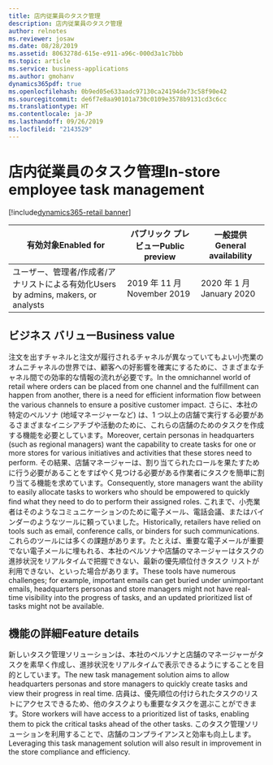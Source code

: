 ```yaml
---
title: 店内従業員のタスク管理
description: 店内従業員のタスク管理
author: relnotes
ms.reviewer: josaw
ms.date: 08/28/2019
ms.assetid: 8063278d-615e-e911-a96c-000d3a1c7bbb
ms.topic: article
ms.service: business-applications
ms.author: gmohanv
dynamics365pdf: true
ms.openlocfilehash: 0b9ed05e633aadc97130ca24194de73c58f90e42
ms.sourcegitcommit: de6f7e8aa90101a730c0109e3578b9131cd3c6cc
ms.translationtype: HT
ms.contentlocale: ja-JP
ms.lasthandoff: 09/26/2019
ms.locfileid: "2143529"
---
```

# <a name="in-store-employee-task-management"></a><span data-ttu-id="35693-103">店内従業員のタスク管理</span><span class="sxs-lookup"><span data-stu-id="35693-103">In-store employee task management</span></span>
[!include[dynamics365-retail banner](../includes/dynamics365-retail.md)]

| <span data-ttu-id="35693-104">有効対象</span><span class="sxs-lookup"><span data-stu-id="35693-104">Enabled for</span></span>    |  <span data-ttu-id="35693-105">パブリック プレビュー</span><span class="sxs-lookup"><span data-stu-id="35693-105">Public preview</span></span> | <span data-ttu-id="35693-106">一般提供</span><span class="sxs-lookup"><span data-stu-id="35693-106">General availability</span></span> | 
| ---------- | ---------- |---------- |
|<span data-ttu-id="35693-107">ユーザー、管理者/作成者/アナリストによる有効化</span><span class="sxs-lookup"><span data-stu-id="35693-107">Users by admins, makers, or analysts</span></span>|<span data-ttu-id="35693-108">2019 年 11 月</span><span class="sxs-lookup"><span data-stu-id="35693-108">November 2019</span></span>| <span data-ttu-id="35693-109">2020 年 1 月</span><span class="sxs-lookup"><span data-stu-id="35693-109">January 2020</span></span>|


## <a name="business-value"></a><span data-ttu-id="35693-110">ビジネス バリュー</span><span class="sxs-lookup"><span data-stu-id="35693-110">Business value</span></span>
<!-- bv start -->
<span data-ttu-id="35693-111">注文を出すチャネルと注文が履行されるチャネルが異なっていてもよい小売業のオムニチャネルの世界では、顧客への好影響を確実にするために、さまざまなチャネル間での効率的な情報の流れが必要です。</span><span class="sxs-lookup"><span data-stu-id="35693-111">In the omnichannel world of retail where orders can be placed from one channel and the fulfillment can happen from another, there is a need for efficient information flow between the various channels to ensure a positive customer impact.</span></span> <span data-ttu-id="35693-112">さらに、本社の特定のペルソナ (地域マネージャーなど) は、1 つ以上の店舗で実行する必要があるさまざまなイニシアチブや活動のために、これらの店舗のためのタスクを作成する機能を必要としています。</span><span class="sxs-lookup"><span data-stu-id="35693-112">Moreover, certain personas in headquarters (such as regional managers) want the capability to create tasks for one or more stores for various initiatives and activities that these stores need to perform.</span></span> <span data-ttu-id="35693-113">その結果、店舗マネージャーは、割り当てられたロールを果たすために行う必要があることをすばやく見つける必要がある作業者にタスクを簡単に割り当てる機能を求めています。</span><span class="sxs-lookup"><span data-stu-id="35693-113">Consequently, store managers want the ability to easily allocate tasks to workers who should be empowered to quickly find what they need to do to perform their assigned roles.</span></span> <span data-ttu-id="35693-114">これまで、小売業者はそのようなコミュニケーションのために電子メール、電話会議、またはバインダーのようなツールに頼っていました。</span><span class="sxs-lookup"><span data-stu-id="35693-114">Historically, retailers have relied on tools such as email, conference calls, or binders for such communications.</span></span> <span data-ttu-id="35693-115">これらのツールには多くの課題があります。たとえば、重要な電子メールが重要でない電子メールに埋もれる、本社のペルソナや店舗のマネージャーはタスクの進捗状況をリアルタイムで把握できない、最新の優先順位付きタスク リストが利用できない、といった場合があります。</span><span class="sxs-lookup"><span data-stu-id="35693-115">These tools have numerous challenges; for example, important emails can get buried under unimportant emails, headquarters personas and store managers might not have real-time visibility into the progress of tasks, and an updated prioritized list of tasks might not be available.</span></span>
<!-- bv end -->



## <a name="feature-details"></a><span data-ttu-id="35693-116">機能の詳細</span><span class="sxs-lookup"><span data-stu-id="35693-116">Feature details</span></span>
<!--feature detail start -->
<span data-ttu-id="35693-117">新しいタスク管理ソリューションは、本社のペルソナと店舗のマネージャーがタスクを素早く作成し、進捗状況をリアルタイムで表示できるようにすることを目的としています。</span><span class="sxs-lookup"><span data-stu-id="35693-117">The new task management solution aims to allow headquarters personas and store managers to quickly create tasks and view their progress in real time.</span></span> <span data-ttu-id="35693-118">店員は、優先順位の付けられたタスクのリストにアクセスできるため、他のタスクよりも重要なタスクを選ぶことができます。</span><span class="sxs-lookup"><span data-stu-id="35693-118">Store workers will have access to a prioritized list of tasks, enabling them to pick the critical tasks ahead of the other tasks.</span></span> <span data-ttu-id="35693-119">このタスク管理ソリューションを利用することで、店舗のコンプライアンスと効率も向上します。</span><span class="sxs-lookup"><span data-stu-id="35693-119">Leveraging this task management solution will also result in improvement in the store compliance and efficiency.</span></span>
<!--feature detail end -->











